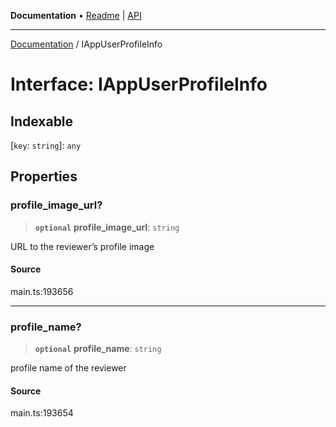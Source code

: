 **Documentation** • [Readme](../README.md) \| [API](../globals.md)

***

[Documentation](../README.md) / IAppUserProfileInfo

# Interface: IAppUserProfileInfo

## Indexable

 \[`key`: `string`\]: `any`

## Properties

### profile\_image\_url?

> **`optional`** **profile\_image\_url**: `string`

URL to the reviewer’s profile image

#### Source

main.ts:193656

***

### profile\_name?

> **`optional`** **profile\_name**: `string`

profile name of the reviewer

#### Source

main.ts:193654
